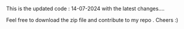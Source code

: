 This is the updated code : 14-07-2024 with the latest changes....

Feel free to download the zip file and contribute to my repo . Cheers :) 
